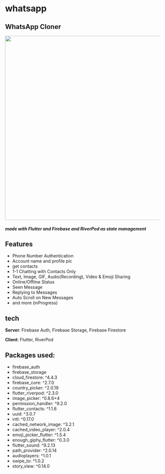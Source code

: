 # whatsapp

## WhatsApp Cloner


<p align="center">
  <img width="600" src="https://github.com/mostafaramadanhamed/whatsapp/blob/master/mp4.gif">
</p>


##### made with Flutter and Firebase and RiverPod as state management
## Features
- Phone Number Authentication
- Account name and profile pic 
- get contacts  
- 1-1 Chatting with Contacts Only
- Text, Image, GIF, Audio(Recording), Video & Emoji Sharing
- Online/Offline Status
- Seen Message
- Replying to Messages
- Auto Scroll on New Messages
- and more (inProgress)




## tech
**Server**: Firebase Auth, Firebase Storage, Firebase Firestore

**Client**: Flutter, RiverPod



## Packages used:
- firebase_auth 
- firebase_storage
- cloud_firestore: ^4.4.3
- firebase_core: ^2.7.0
- country_picker: ^2.0.19
- flutter_riverpod: ^2.3.0
- image_picker: ^0.8.6+4
- permission_handler: ^9.2.0
- flutter_contacts: ^1.1.6
- uuid: ^3.0.7
- intl: ^0.17.0
- cached_network_image: ^3.2.1
- cached_video_player: ^2.0.4
- emoji_picker_flutter: ^1.5.4
- enough_giphy_flutter: ^0.3.0
- flutter_sound: ^9.2.13
- path_provider: ^2.0.14
- audioplayers: ^1.0.1
- swipe_to: ^1.0.2
- story_view: ^0.14.0

